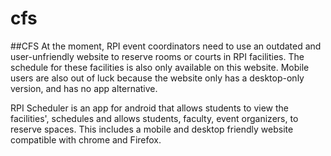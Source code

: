 # cfs

##CFS
At the moment, RPI event coordinators need to use an outdated and user-unfriendly website to reserve rooms or courts in RPI facilities. 
The schedule for these facilities is also only available on this website. Mobile users are also out of luck because the website only has
a desktop-only version, and has no app alternative.

RPI Scheduler is an app for android that allows students to view the facilities', schedules and allows students, faculty, event
organizers, to reserve spaces. This includes a mobile and desktop friendly website compatible with chrome and Firefox.
